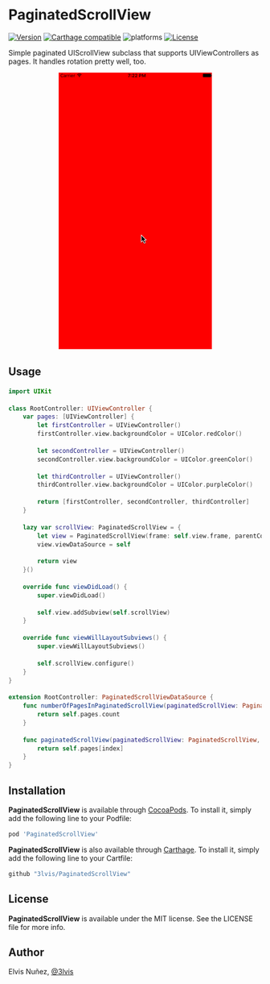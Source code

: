 # PaginatedScrollView

[![Version](https://img.shields.io/cocoapods/v/PaginatedScrollView.svg?style=flat)](https://cocoapods.org/pods/PaginatedScrollView)
[![Carthage compatible](https://img.shields.io/badge/Carthage-compatible-4BC51D.svg?style=flat)](https://github.com/3lvis/PaginatedScrollView)
![platforms](https://img.shields.io/badge/platforms-iOS%20%7C%20OS%20X%20%7C%20watchOS%20%7C%20tvOS%20-lightgrey.svg)
[![License](https://img.shields.io/cocoapods/l/PaginatedScrollView.svg?style=flat)](https://cocoapods.org/pods/DATAStack)

Simple paginated UIScrollView subclass that supports UIViewControllers as pages. It handles rotation pretty well, too.

<p align="center">
  <img src="https://github.com/3lvis/PaginatedScrollView/blob/master/GitHub/demo.gif?raw=true"/>
</p>

## Usage

```swift
import UIKit

class RootController: UIViewController {
    var pages: [UIViewController] {
        let firstController = UIViewController()
        firstController.view.backgroundColor = UIColor.redColor()

        let secondController = UIViewController()
        secondController.view.backgroundColor = UIColor.greenColor()

        let thirdController = UIViewController()
        thirdController.view.backgroundColor = UIColor.purpleColor()

        return [firstController, secondController, thirdController]
    }

    lazy var scrollView: PaginatedScrollView = {
        let view = PaginatedScrollView(frame: self.view.frame, parentController: self, initialPage: 0)
        view.viewDataSource = self

        return view
    }()

    override func viewDidLoad() {
        super.viewDidLoad()

        self.view.addSubview(self.scrollView)
    }

    override func viewWillLayoutSubviews() {
        super.viewWillLayoutSubviews()

        self.scrollView.configure()
    }
}

extension RootController: PaginatedScrollViewDataSource {
    func numberOfPagesInPaginatedScrollView(paginatedScrollView: PaginatedScrollView) -> Int {
        return self.pages.count
    }

    func paginatedScrollView(paginatedScrollView: PaginatedScrollView, controllerAtIndex index: Int) -> UIViewController {
        return self.pages[index]
    }
}
```

## Installation

**PaginatedScrollView** is available through [CocoaPods](http://cocoapods.org). To install
it, simply add the following line to your Podfile:

```ruby
pod 'PaginatedScrollView'
```

**PaginatedScrollView** is also available through [Carthage](https://github.com/Carthage/Carthage). To install
it, simply add the following line to your Cartfile:

```ruby
github "3lvis/PaginatedScrollView"
```

## License

**PaginatedScrollView** is available under the MIT license. See the LICENSE file for more info.

## Author

Elvis Nuñez, [@3lvis](https://twitter.com/3lvis)
